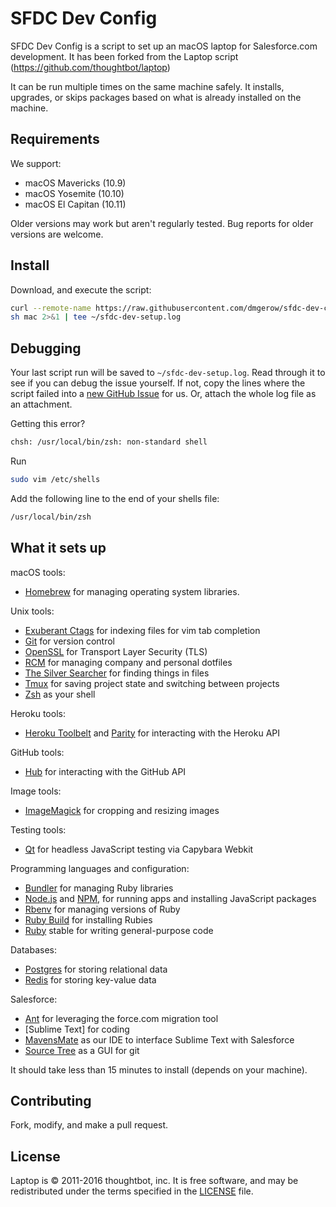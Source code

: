 SFDC Dev Config
======

SFDC Dev Config is a script to set up an macOS laptop for Salesforce.com development. 
It has been forked from the Laptop script (https://github.com/thoughtbot/laptop)

It can be run multiple times on the same machine safely.
It installs, upgrades, or skips packages
based on what is already installed on the machine.

Requirements
------------

We support:

* macOS Mavericks (10.9)
* macOS Yosemite (10.10)
* macOS El Capitan (10.11)

Older versions may work but aren't regularly tested. Bug reports for older
versions are welcome.

Install
-------

Download, and execute the script:

```sh
curl --remote-name https://raw.githubusercontent.com/dmgerow/sfdc-dev-config/master/mac &&
sh mac 2>&1 | tee ~/sfdc-dev-setup.log
```

Debugging
---------

Your last script run will be saved to `~/sfdc-dev-setup.log`.
Read through it to see if you can debug the issue yourself.
If not, copy the lines where the script failed into a
[new GitHub Issue](https://github.com/dmgerow/sfdc-dev-config/issues/new) for us.
Or, attach the whole log file as an attachment.

Getting this error? 

```sh
chsh: /usr/local/bin/zsh: non-standard shell
```

Run 
```sh
sudo vim /etc/shells
```

Add the following line to the end of your shells file:
```sh
/usr/local/bin/zsh
```

What it sets up
---------------

macOS tools:

* [Homebrew] for managing operating system libraries.

[Homebrew]: http://brew.sh/

Unix tools:

* [Exuberant Ctags] for indexing files for vim tab completion
* [Git] for version control
* [OpenSSL] for Transport Layer Security (TLS)
* [RCM] for managing company and personal dotfiles
* [The Silver Searcher] for finding things in files
* [Tmux] for saving project state and switching between projects
* [Zsh] as your shell

[Exuberant Ctags]: http://ctags.sourceforge.net/
[Git]: https://git-scm.com/
[OpenSSL]: https://www.openssl.org/
[RCM]: https://github.com/thoughtbot/rcm
[The Silver Searcher]: https://github.com/ggreer/the_silver_searcher
[Tmux]: http://tmux.github.io/
[Zsh]: http://www.zsh.org/

Heroku tools:

* [Heroku Toolbelt] and [Parity] for interacting with the Heroku API

[Heroku Toolbelt]: https://toolbelt.heroku.com/
[Parity]: https://github.com/thoughtbot/parity

GitHub tools:

* [Hub] for interacting with the GitHub API

[Hub]: http://hub.github.com/

Image tools:

* [ImageMagick] for cropping and resizing images

Testing tools:

* [Qt] for headless JavaScript testing via Capybara Webkit

[Qt]: http://qt-project.org/

Programming languages and configuration:

* [Bundler] for managing Ruby libraries
* [Node.js] and [NPM], for running apps and installing JavaScript packages
* [Rbenv] for managing versions of Ruby
* [Ruby Build] for installing Rubies
* [Ruby] stable for writing general-purpose code

[Bundler]: http://bundler.io/
[ImageMagick]: http://www.imagemagick.org/
[Node.js]: http://nodejs.org/
[NPM]: https://www.npmjs.org/
[Rbenv]: https://github.com/sstephenson/rbenv
[Ruby Build]: https://github.com/sstephenson/ruby-build
[Ruby]: https://www.ruby-lang.org/en/

Databases:

* [Postgres] for storing relational data
* [Redis] for storing key-value data

[Postgres]: http://www.postgresql.org/
[Redis]: http://redis.io/

Salesforce:

* [Ant] for leveraging the force.com migration tool
* [Sublime Text] for coding
* [MavensMate] as our IDE to interface Sublime Text with Salesforce
* [Source Tree] as a GUI for git

[Ant]: http://ant.apache.org/
[Sublimt Text]: https://www.sublimetext.com/
[Mavensmate]: http://mavensmate.com/
[Source Tree]: https://www.sourcetreeapp.com/

It should take less than 15 minutes to install (depends on your machine).

Contributing
------------

Fork, modify, and make a pull request.

License
-------

Laptop is © 2011-2016 thoughtbot, inc.
It is free software,
and may be redistributed under the terms specified in the [LICENSE] file.

[LICENSE]: LICENSE